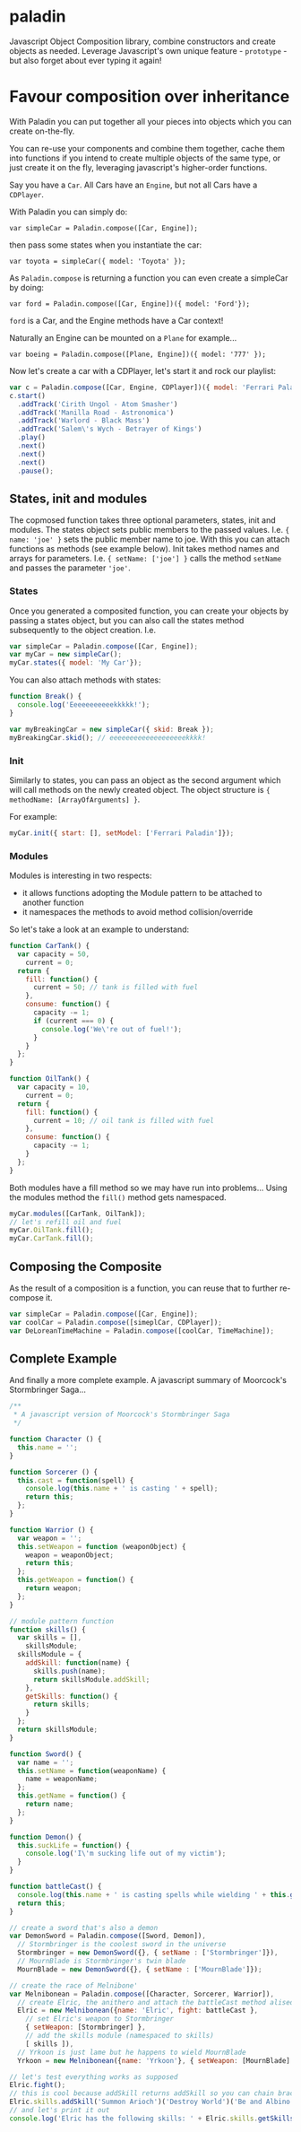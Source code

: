 paladin
=======

Javascript Object Composition library, combine constructors and create objects as needed.
Leverage Javascript's own unique feature - `prototype` - but also forget about ever typing it again!

# Favour composition over inheritance

With Paladin you can put together all your pieces into objects which you can create on-the-fly.

You can re-use your components and combine them together, cache them into functions if you intend to
create multiple objects of the same type, or just create it on the fly, leveraging javascript's higher-order
functions.

Say you have a `Car`. All Cars have an `Engine`, but not all Cars have a `CDPlayer`.

With Paladin you can simply do:

`var simpleCar = Paladin.compose([Car, Engine]);`

then pass some states when you instantiate the car:

`var toyota = simpleCar({ model: 'Toyota' });`

As `Paladin.compose` is returning a function you can even create a simpleCar by doing:

`var ford = Paladin.compose([Car, Engine])({ model: 'Ford'});`

`ford` is a Car, and the Engine methods have a Car context!

Naturally an Engine can be mounted on a `Plane` for example...

`var boeing = Paladin.compose([Plane, Engine])({ model: '777' });`

Now let's create a car with a CDPlayer, let's start it and rock our playlist:

```javascript
var c = Paladin.compose([Car, Engine, CDPlayer])({ model: 'Ferrari Paladin' });
c.start()
  .addTrack('Cirith Ungol - Atom Smasher')
  .addTrack('Manilla Road - Astronomica')
  .addTrack('Warlord - Black Mass')
  .addTrack('Salem\'s Wych - Betrayer of Kings')
  .play()
  .next()
  .next()
  .next()
  .pause();
```

## States, init and modules

The copmosed function takes three optional parameters, states, init and modules.
The states object sets public members to the passed values. I.e. `{ name: 'joe' }` sets the public member name to joe.
With this you can attach functions as methods (see example below).
Init takes method names and arrays for parameters. I.e. `{ setName: ['joe'] }` calls the method `setName` and passes the parameter `'joe'`.

### States

Once you generated a composited function, you can create your objects by passing a states object, but you can also call the states method
subsequently to the object creation. I.e.
```javascript
var simpleCar = Paladin.compose([Car, Engine]);
var myCar = new simpleCar();
myCar.states({ model: 'My Car'});
```
You can also attach methods with states:

```javascript
function Break() {
  console.log('Eeeeeeeeeeekkkkk!');
}

var myBreakingCar = new simpleCar({ skid: Break });
myBreakingCar.skid(); // eeeeeeeeeeeeeeeeeeekkkk!
```

### Init

Similarly to states, you can pass an object as the second argument which will call methods on the newly created object. The object structure is 
`{ methodName: [ArrayOfArguments] }`.

For example:
```javascript
myCar.init({ start: [], setModel: ['Ferrari Paladin']});
```

### Modules

Modules is interesting in two respects:

* it allows functions adopting the Module pattern to be attached to another function
* it namespaces the methods to avoid method collision/override

So let's take a look at an example to understand:

```javascript
function CarTank() {
  var capacity = 50,
    current = 0;
  return {
    fill: function() {
      current = 50; // tank is filled with fuel
    },
    consume: function() {
      capacity -= 1;
      if (current === 0) {
        console.log('We\'re out of fuel!');
      }
    }
  };
}

function OilTank() {
  var capacity = 10,
    current = 0;
  return {
    fill: function() {
      current = 10; // oil tank is filled with fuel
    },
    consume: function() {
      capacity -= 1;
    }
  };
}
```
Both modules have a fill method so we may have run into problems...
Using the modules method the `fill()` method gets namespaced.

```javascript
myCar.modules([CarTank, OilTank]);
// let's refill oil and fuel
myCar.OilTank.fill();
myCar.CarTank.fill();
```

## Composing the Composite

As the result of a composition is a function, you can reuse that to further re-compose it.
```javascript
var simpleCar = Paladin.compose([Car, Engine]);
var coolCar = Paladin.compose([simeplCar, CDPlayer]);
var DeLoreanTimeMachine = Paladin.compose([coolCar, TimeMachine]);
```

## Complete Example

And finally a more complete example. A javascript summary of Moorcock's Stormbringer Saga...

```javascript
/**
 * A javascript version of Moorcock's Stormbringer Saga
 */

function Character () {
  this.name = '';
}

function Sorcerer () {
  this.cast = function(spell) {
    console.log(this.name + ' is casting ' + spell);
    return this;
  };
}

function Warrior () {
  var weapon = '';
  this.setWeapon = function (weaponObject) {
    weapon = weaponObject;
    return this;
  };
  this.getWeapon = function() {
    return weapon;
  };
}

// module pattern function
function skills() {
  var skills = [],
    skillsModule;
  skillsModule = {
    addSkill: function(name) {
      skills.push(name);
      return skillsModule.addSkill;
    },
    getSkills: function() {
      return skills;
    }
  };
  return skillsModule;
}

function Sword() {
  var name = '';
  this.setName = function(weaponName) {
    name = weaponName;
  };
  this.getName = function() {
    return name;
  };
}

function Demon() {
  this.suckLife = function() {
    console.log('I\'m sucking life out of my victim');
  }
}

function battleCast() {
  console.log(this.name + ' is casting spells while wielding ' + this.getWeapon().getName() );
  return this;
}

// create a sword that's also a demon
var DemonSword = Paladin.compose([Sword, Demon]),
  // Stormbringer is the coolest sword in the universe
  Stormbringer = new DemonSword({}, { setName : ['Stormbringer']}),
  // MournBlade is Stormbringer's twin blade
  MournBlade = new DemonSword({}, { setName : ['MournBlade']});

// create the race of Melnibone'
var Melnibonean = Paladin.compose([Character, Sorcerer, Warrior]),
  // create Elric, the anithero and attach the battleCast method alised as fight
  Elric = new Melnibonean({name: 'Elric', fight: battleCast },
    // set Elric's weapon to Stormbringer
    { setWeapon: [Stormbringer] },
    // add the skills module (namespaced to skills)
    [ skills ]),
  // Yrkoon is just lame but he happens to wield MournBlade
  Yrkoon = new Melnibonean({name: 'Yrkoon'}, { setWeapon: [MournBlade] });

// let's test everything works as supposed
Elric.fight();
// this is cool because addSkill returns addSkill so you can chain brackets
Elric.skills.addSkill('Summon Arioch')('Destroy World')('Be and Albino Prince');
// and let's print it out
console.log('Elric has the following skills: ' + Elric.skills.getSkills().join(', '));
```